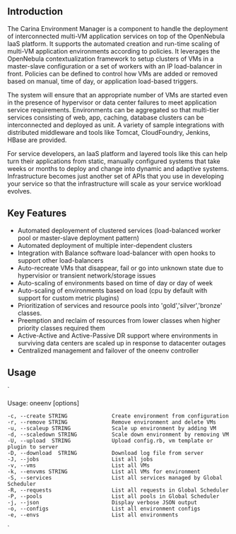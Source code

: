 Introduction
------------

The Carina Environment Manager is a component to handle the 
deployment of interconnected multi-VM application services on top of the 
OpenNebula IaaS platform. It supports the automated creation and run-time 
scaling of multi-VM application environments according to policies.  It 
leverages the OpenNebula contextualization framework to setup clusters of VMs 
in a master-slave configuration or a set of workers with an IP load-balancer 
in front. Policies can be defined to control how VMs are added or removed 
based on manual, time of day, or application load-based triggers.

The system will ensure that an appropriate number of VMs are started even
in the presence of hypervisor or data center failures to meet application
service requirements.  Environments can be aggregated so that multi-tier 
services consisting of web, app, caching, database clusters can be 
interconnected and deployed as unit. A variety of  sample integrations with 
distributed middleware and tools like Tomcat, CloudFoundry, Jenkins, HBase 
are provided.

For service developers, an IaaS platform and layered tools like this can help
turn their applications from static, manually configured systems that take 
weeks or months to deploy and change into dynamic and adaptive systems. 
Infrastructure becomes just another set of APIs that you use in developing 
your service so that the infrastructure will scale as your service 
workload evolves.

Key Features
------------

* Automated deployement of clustered services (load-balanced worker pool or master-slave deployment pattern)
* Automated deployment of multiple inter-dependent clusters 
* Integration with Balance software load-balancer with open hooks to support other load-balancers
* Auto-recreate VMs that disappear, fail or go into unknown state due to hypervisior or transient network/storage issues
* Auto-scaling of environments based on time of day or day of week
* Auto-scaling of environments based on load (cpu by default with support for custom metric plugins)
* Prioritization of services and resource pools into 'gold','silver','bronze' classes.  
* Preemption and reclaim of resources from lower classes when higher priority classes required them
* Active-Active and Active-Passive DR support where environments in surviving data centers are scaled up in response to datacenter outages 
* Centralized management and failover of the oneenv controller

Usage
-----
`
     
Usage: oneenv [options]    

    -c, --create STRING              Create environment from configuration
    -r, --remove STRING              Remove environment and delete VMs
    -u, --scaleup STRING             Scale up environment by adding VM
    -d, --scaledown STRING           Scale down environment by removing VM
    -U, --upload  STRING             Upload config.rb, vm template or plugin to server
    -D, --download  STRING           Download log file from server
    -J, --jobs                       List all jobs
    -v, --vms                        List all VMs
    -k, --envvms STRING              List all VMs for environment
    -S, --services                   List all services managed by Global Scheduler
    -R, --requests                   List all requests in Global Scheduler
    -P, --pools                      List all pools in Global Scheduler
    -j, --json                       Display verbose JSON output
    -o, --configs                    List all environment configs
    -e, --envs                       List all environments
`


